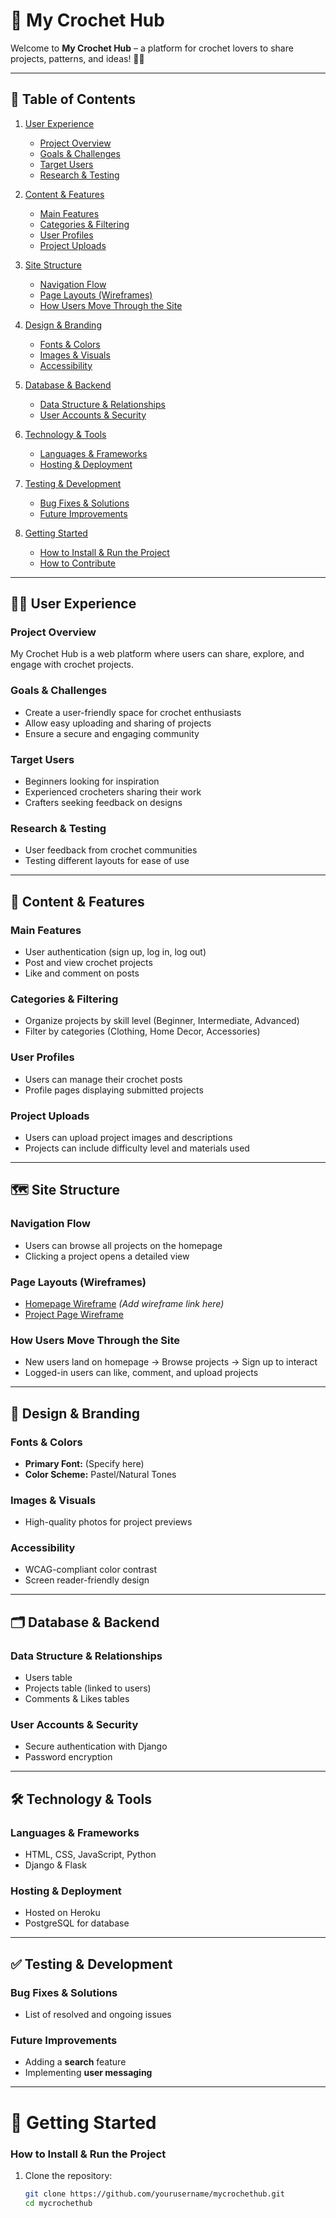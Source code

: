 # 🧶 My Crochet Hub

Welcome to **My Crochet Hub** – a platform for crochet lovers to share projects, patterns, and ideas! 🌸✨  

---

## 📖 Table of Contents

1. [User Experience](#user-experience)  
   - [Project Overview](#project-overview)  
   - [Goals & Challenges](#goals--challenges)  
   - [Target Users](#target-users)  
   - [Research & Testing](#research--testing)  

2. [Content & Features](#content--features)  
   - [Main Features](#main-features)  
   - [Categories & Filtering](#categories--filtering)  
   - [User Profiles](#user-profiles)  
   - [Project Uploads](#project-uploads)  

3. [Site Structure](#site-structure)  
   - [Navigation Flow](#navigation-flow)  
   - [Page Layouts (Wireframes)](#page-layouts-wireframes)  
   - [How Users Move Through the Site](#how-users-move-through-the-site)  

4. [Design & Branding](#design--branding)  
   - [Fonts & Colors](#fonts--colors)  
   - [Images & Visuals](#images--visuals)  
   - [Accessibility](#accessibility)  

5. [Database & Backend](#database--backend)  
   - [Data Structure & Relationships](#data-structure--relationships)  
   - [User Accounts & Security](#user-accounts--security)  

6. [Technology & Tools](#technology--tools)  
   - [Languages & Frameworks](#languages--frameworks)  
   - [Hosting & Deployment](#hosting--deployment)  

7. [Testing & Development](#testing--development)  
   - [Bug Fixes & Solutions](#bug-fixes--solutions)  
   - [Future Improvements](#future-improvements)  

8. [Getting Started](#getting-started)  
   - [How to Install & Run the Project](#how-to-install--run-the-project)  
   - [How to Contribute](#how-to-contribute)  

---

## 🧑‍💻 User Experience

### **Project Overview**
My Crochet Hub is a web platform where users can share, explore, and engage with crochet projects.

### **Goals & Challenges**
- Create a user-friendly space for crochet enthusiasts  
- Allow easy uploading and sharing of projects  
- Ensure a secure and engaging community  

### **Target Users**
- Beginners looking for inspiration  
- Experienced crocheters sharing their work  
- Crafters seeking feedback on designs  

### **Research & Testing**
- User feedback from crochet communities  
- Testing different layouts for ease of use  

---

## 🎨 Content & Features

### **Main Features**
- User authentication (sign up, log in, log out)  
- Post and view crochet projects  
- Like and comment on posts  

### **Categories & Filtering**
- Organize projects by skill level (Beginner, Intermediate, Advanced)  
- Filter by categories (Clothing, Home Decor, Accessories)  

### **User Profiles**
- Users can manage their crochet posts  
- Profile pages displaying submitted projects  

### **Project Uploads**
- Users can upload project images and descriptions  
- Projects can include difficulty level and materials used  

---

## 🗺️ Site Structure

### **Navigation Flow**
- Users can browse all projects on the homepage  
- Clicking a project opens a detailed view  

### **Page Layouts (Wireframes)**
- [Homepage Wireframe](#) *(Add wireframe link here)*  
- [Project Page Wireframe](#)  

### **How Users Move Through the Site**
- New users land on homepage → Browse projects → Sign up to interact  
- Logged-in users can like, comment, and upload projects  

---

## 🎨 Design & Branding

### **Fonts & Colors**
- **Primary Font:** (Specify here)  
- **Color Scheme:** Pastel/Natural Tones  

### **Images & Visuals**
- High-quality photos for project previews  

### **Accessibility**
- WCAG-compliant color contrast  
- Screen reader-friendly design  

---

## 🗂️ Database & Backend

### **Data Structure & Relationships**
- Users table  
- Projects table (linked to users)  
- Comments & Likes tables  

### **User Accounts & Security**
- Secure authentication with Django  
- Password encryption  

---

## 🛠️ Technology & Tools

### **Languages & Frameworks**
- HTML, CSS, JavaScript, Python  
- Django & Flask  

### **Hosting & Deployment**
- Hosted on Heroku  
- PostgreSQL for database  

---

## ✅ Testing & Development

### **Bug Fixes & Solutions**
- List of resolved and ongoing issues  

### **Future Improvements**
- Adding a **search** feature  
- Implementing **user messaging**  

---

# 🚀 Getting Started

### **How to Install & Run the Project**
1. Clone the repository:  
   ```sh
   git clone https://github.com/yourusername/mycrochethub.git
   cd mycrochethub
